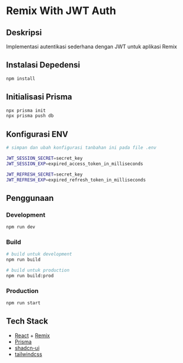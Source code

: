 # Remix With JWT Auth

## Deskripsi
Implementasi autentikasi sederhana dengan JWT untuk aplikasi Remix

## Instalasi Depedensi
```bash
npm install
```

## Initialisasi Prisma
```bash
npx prisma init
npx prisma push db
```

## Konfigurasi ENV
```bash
# simpan dan ubah konfigurasi tanbahan ini pada file .env

JWT_SESSION_SECRET=secret_key
JWT_SESSION_EXP=expired_access_token_in_milliseconds

JWT_REFRESH_SECRET=secret_key
JWT_REFRESH_EXP=expired_refresh_token_in_milliseconds
```

## Penggunaan
### Development
```bash
npm run dev
```

### Build
```bash
# build untuk development
npm run build

# build untuk production
npm run build:prod
```

### Production
```bash
npm run start
```

## Tech Stack
- [React](https://react.dev) + [Remix](https://remix.run/)
- [Prisma](https://www.prisma.io/)
- [shadcn-ui](https://ui.shadcn.com/)
- [tailwindcss](https://tailwindcss.com/)
